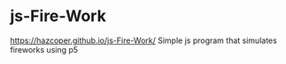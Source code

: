 # js-Fire-Work
https://hazcoper.github.io/js-Fire-Work/
Simple js program that simulates fireworks using p5
